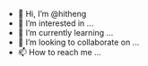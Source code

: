 - 👋 Hi, I’m @hitheng
- 👀 I’m interested in ...
- 🌱 I’m currently learning ...
- 💞️ I’m looking to collaborate on ...
- 📫 How to reach me ...

<!---
hitheng/hitheng is a ✨ special ✨ repository because its `README.md` (this file) appears on your GitHub profile.
You can click the Preview link to take a look at your changes.
--->
